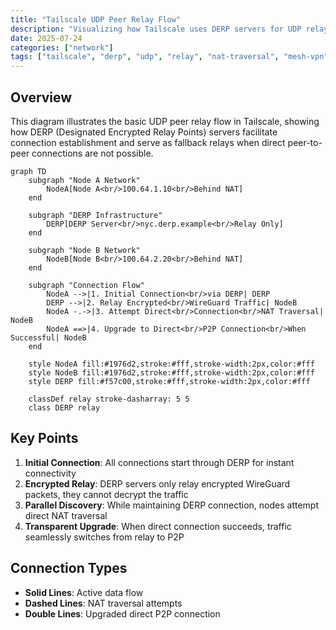 ```yaml
---
title: "Tailscale UDP Peer Relay Flow"
description: "Visualizing how Tailscale uses DERP servers for UDP relay and connection establishment"
date: 2025-07-24
categories: ["network"]
tags: ["tailscale", "derp", "udp", "relay", "nat-traversal", "mesh-vpn", "p2p"]
---
```


## Overview

This diagram illustrates the basic UDP peer relay flow in Tailscale, showing how DERP (Designated Encrypted Relay Points) servers facilitate connection establishment and serve as fallback relays when direct peer-to-peer connections are not possible.

```mermaid
graph TD
    subgraph "Node A Network"
        NodeA[Node A<br/>100.64.1.10<br/>Behind NAT]
    end
    
    subgraph "DERP Infrastructure"
        DERP[DERP Server<br/>nyc.derp.example<br/>Relay Only]
    end
    
    subgraph "Node B Network"
        NodeB[Node B<br/>100.64.2.20<br/>Behind NAT]
    end
    
    subgraph "Connection Flow"
        NodeA -->|1. Initial Connection<br/>via DERP| DERP
        DERP -->|2. Relay Encrypted<br/>WireGuard Traffic| NodeB
        NodeA -.->|3. Attempt Direct<br/>Connection<br/>NAT Traversal| NodeB
        NodeA ==>|4. Upgrade to Direct<br/>P2P Connection<br/>When Successful| NodeB
    end
    
    style NodeA fill:#1976d2,stroke:#fff,stroke-width:2px,color:#fff
    style NodeB fill:#1976d2,stroke:#fff,stroke-width:2px,color:#fff
    style DERP fill:#f57c00,stroke:#fff,stroke-width:2px,color:#fff
    
    classDef relay stroke-dasharray: 5 5
    class DERP relay
```

## Key Points

1. **Initial Connection**: All connections start through DERP for instant connectivity
2. **Encrypted Relay**: DERP servers only relay encrypted WireGuard packets, they cannot decrypt the traffic
3. **Parallel Discovery**: While maintaining DERP connection, nodes attempt direct NAT traversal
4. **Transparent Upgrade**: When direct connection succeeds, traffic seamlessly switches from relay to P2P

## Connection Types

- **Solid Lines**: Active data flow
- **Dashed Lines**: NAT traversal attempts
- **Double Lines**: Upgraded direct P2P connection